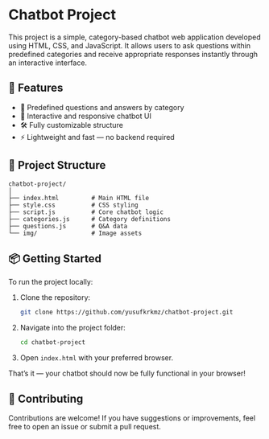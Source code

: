 # Chatbot Project

This project is a simple, category-based chatbot web application developed using HTML, CSS, and JavaScript. It allows users to ask questions within predefined categories and receive appropriate responses instantly through an interactive interface.

## 🚀 Features

- 🧠 Predefined questions and answers by category  
- 💬 Interactive and responsive chatbot UI  
- 🛠️ Fully customizable structure  
- ⚡ Lightweight and fast — no backend required  

## 📁 Project Structure

```
chatbot-project/
│
├── index.html         # Main HTML file
├── style.css          # CSS styling
├── script.js          # Core chatbot logic
├── categories.js      # Category definitions
├── questions.js       # Q&A data
└── img/               # Image assets
```

## 📦 Getting Started

To run the project locally:

1. Clone the repository:
   ```bash
   git clone https://github.com/yusufkrkmz/chatbot-project.git
   ```

2. Navigate into the project folder:
   ```bash
   cd chatbot-project
   ```

3. Open `index.html` with your preferred browser.

That’s it — your chatbot should now be fully functional in your browser!

## 🤝 Contributing

Contributions are welcome! If you have suggestions or improvements, feel free to open an issue or submit a pull request.

